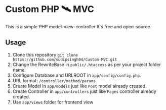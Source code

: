 # Custom PHP 🛰 MVC

This is a simple PHP model-view-controller It's free and open-source.

## Usage

1. Clone this repository
`git clone https://github.com/sudipsingh04/Custom-MVC.git`
2. Change the RewriteBase in `public/.htaccess` as per your project folder name.
3. Configure Database and URLROOT in `app/config/config.php`.
4. URL format: `/controller/method/params`
5. Create Model in `app/models` just like `Post` model already created.
6. Create Controller in `app/controllers` just like `Pages` controller already created.
7. Use `app/views` folder for frontend view
